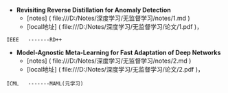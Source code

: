 
* **Revisiting Reverse Distillation for Anomaly Detection**
  * [notes] ( file:///D:/Notes/深度学习/无监督学习/notes/1.md )
  * [local地址] ( file:///D:/Notes/深度学习/无监督学习/论文/1.pdf )，
```描述
IEEE   -------RD++
```

* **Model-Agnostic Meta-Learning for Fast Adaptation of Deep Networks**
  * [notes] ( file:///D:/Notes/深度学习/无监督学习/notes/2.md )
  * [local地址] ( file:///D:/Notes/深度学习/无监督学习/论文/2.pdf )，
```描述
ICML   -------MAML(元学习)
```

